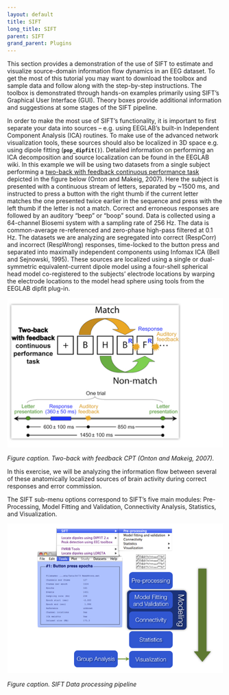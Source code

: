 ```yaml
---
layout: default
title: SIFT
long_title: SIFT
parent: SIFT
grand_parent: Plugins
---
```

This section provides a demonstration of the use of SIFT to estimate and
visualize source-domain information flow dynamics in an EEG dataset. To
get the most of this tutorial you may want to download the toolbox and
sample data and follow along with the step-by-step instructions. The
toolbox is demonstrated through hands-on examples primarily using SIFT’s
Graphical User Interface (GUI). Theory boxes provide additional
information and suggestions at some stages of the SIFT pipeline.


In order to make the most use of SIFT’s functionality, it is important
to first separate your data into sources – e.g. using EEGLAB’s built-in
Independent Component Analysis (ICA) routines. To make use of the
advanced network visualization tools, these sources should also be
localized in 3D space e.g. using dipole fitting (**`pop_dipfit()`**).
Detailed information on performing an ICA decomposition and source
localization can be found in the EEGLAB wiki. In this example we will be
using two datasets from a single subject performing a [two-back with
feedback continuous performance task](https://sccn.ucsd.edu/eeglab/download/SIFT_SampleData.zip) depicted in the figure below (Onton and
Makeig, 2007). Here the subject is presented with a continuous stream of
letters, separated by \~1500 ms, and instructed to press a button with
the right thumb if the current letter matches the one presented twice
earlier in the sequence and press with the left thumb if the letter is
not a match. Correct and erroneous responses are followed by an auditory
“beep” or “boop” sound. Data is collected using a 64-channel Biosemi
system with a sampling rate of 256 Hz. The data is common-average
re-referenced and zero-phase high-pass filtered at 0.1 Hz. The datasets
we are analyzing are segregated into correct (RespCorr) and incorrect
(RespWrong) responses, time-locked to the button press and separated
into maximally independent components using Infomax ICA (Bell and
Sejnowski, 1995). These sources are localized using a single or
dual-symmetric equivalent-current dipole model using a four-shell
spherical head model co-registered to the subjects’ electrode locations
by warping the electrode locations to the model head sphere using tools
from the EEGLAB dipfit plug-in.


![Image:images/SIFTfig3.jpg](images/SIFTfig3.jpg )

*Figure caption. Two-back with feedback CPT (Onton and
Makeig, 2007).*



In this exercise, we will be analyzing the information flow between several
of these anatomically localized sources of brain activity during correct
responses and error commission.

The SIFT
sub-menu options correspond to SIFT’s five main modules: Pre-Processing,
Model Fitting and Validation, Connectivity Analysis, Statistics, and
Visualization.

![Image:images/SIFTfig7.jpg](images/SIFTfig7.jpg )

*Figure caption. SIFT Data processing pipeline*
